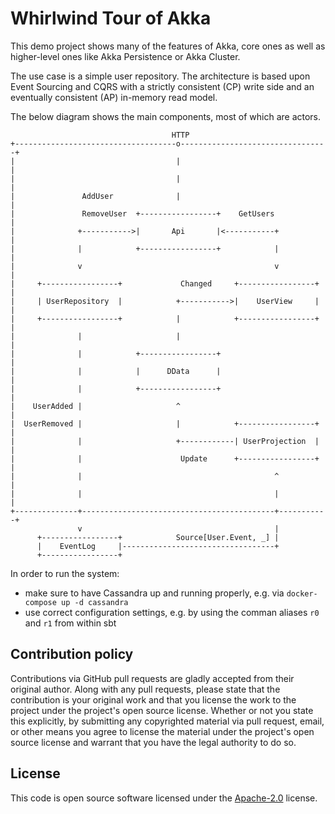 # Whirlwind Tour of Akka #

This demo project shows many of the features of Akka, core ones as well as higher-level ones like
Akka Persistence or Akka Cluster.

The use case is a simple user repository. The architecture is based upon Event Sourcing and CQRS
with a strictly consistent (CP) write side and an eventually consistent (AP) in-memory read model.

The below diagram shows the main components, most of which are actors.

```
                                    HTTP
+------------------------------------o---------------------------------+
|                                    |                                 |
|                                    |                                 |
|               AddUser              |                                 |
|               RemoveUser  +-----------------+    GetUsers            |
|              +----------->|       Api       |<-----------+           |
|              |            +-----------------+            |           |
|              v                                           v           |
|     +-----------------+             Changed     +-----------------+  |
|     | UserRepository  |            +----------->|    UserView     |  |
|     +-----------------+            |            +-----------------+  |
|              |                     |                                 |
|              |            +-----------------+                        |
|              |            |      DData      |                        |
|              |            +-----------------+                        |
|    UserAdded |                     ^                                 |
|  UserRemoved |                     |            +-----------------+  |
|              |                     +------------| UserProjection  |  |
|              |                      Update      +-----------------+  |
|              |                                           ^           |
|              |                                           |           |
+--------------+-------------------------------------------+-----------+
               v                                           |
      +-----------------+            Source[User.Event, _] |
      |    EventLog     |----------------------------------+
      +-----------------+
```

In order to run the system:
- make sure to have Cassandra up and running properly, e.g. via `docker-compose up -d cassandra`
- use correct configuration settings, e.g. by using the comman aliases `r0` and `r1` from within sbt
## Contribution policy ##

Contributions via GitHub pull requests are gladly accepted from their original author. Along with
any pull requests, please state that the contribution is your original work and that you license
the work to the project under the project's open source license. Whether or not you state this
explicitly, by submitting any copyrighted material via pull request, email, or other means you
agree to license the material under the project's open source license and warrant that you have the
legal authority to do so.

## License ##

This code is open source software licensed under the
[Apache-2.0](http://www.apache.org/licenses/LICENSE-2.0) license.
